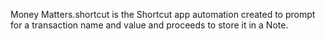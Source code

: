 Money Matters.shortcut is the Shortcut app automation created to prompt for a transaction name and value and proceeds to store it in a Note.
